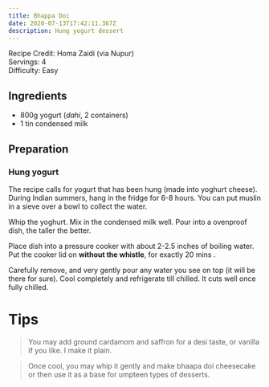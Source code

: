 ```yaml
---
title: Bhappa Doi
date: 2020-07-13T17:42:11.367Z
description: Hung yogurt dessert
---
```

Recipe Credit: Homa Zaidi (via Nupur)  
Servings: 4  
Difficulty: Easy  

## Ingredients
* 800g yogurt (_dahi_, 2 containers)
* 1 tin condensed milk

## Preparation

### Hung yogurt
The recipe calls for yogurt that has been hung (made into yoghurt cheese). During Indian summers, hang in the fridge for 6-8 hours. You can put muslin in a sieve over a bowl to collect the water.

Whip the yoghurt. Mix in the condensed milk well. Pour into a ovenproof dish, the taller the better.

Place dish into a pressure cooker with about 2-2.5 inches of boiling water. Put the cooker lid on __without the whistle__, for exactly 20 mins . 

Carefully remove, and very gently pour any water you see on top (it will be there for sure). Cool completely and refrigerate till chilled. It cuts well once fully chilled.

# Tips
> You may add ground cardamom and saffron for a desi taste, or vanilla if you like. I make it plain. 

> Once cool, you may whip it gently and make bhaapa doi cheesecake or then use it as a base for umpteen types of desserts.
